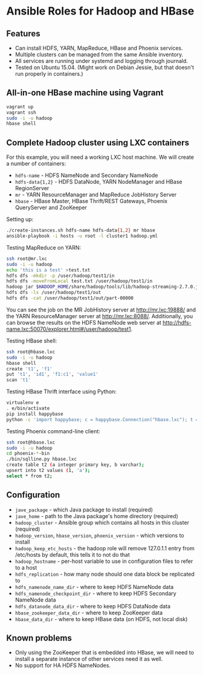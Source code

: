 # Ansible Roles for Hadoop and HBase

## Features

- Can install HDFS, YARN, MapReduce, HBase and Phoenix services.
- Multiple clusters can be managed from the same Ansible inventory.
- All services are running under systemd and logging through journald.
- Tested on Ubuntu 15.04. (Might work on Debian Jessie, but that doesn't run properly in containers.)

## All-in-one HBase machine using Vagrant

```sh
vagrant up
vagrant ssh
sudo -i -u hadoop
hbase shell
```

## Complete Hadoop cluster using LXC containers

For this example, you will need a working LXC host machine. We will create a number of containers:

- `hdfs-name` - HDFS NameNode and Secondary NameNode
- `hdfs-data{1,2}` - HDFS DataNode, YARN NodeManager and HBase RegionServer
- `mr` - YARN ResourceManager and MapReduce JobHistory Server
- `hbase` - HBase Master, HBase Thrift/REST Gateways, Phoenix QueryServer and ZooKeeper

Setting up:

```sh
./create-instances.sh hdfs-name hdfs-data{1,2} mr hbase
ansible-playbook -i hosts -u root -l cluster1 hadoop.yml
```

Testing MapReduce on YARN:

```sh
ssh root@mr.lxc
sudo -i -u hadoop
echo 'this is a test' >test.txt
hdfs dfs -mkdir -p /user/hadoop/test1/in
hdfs dfs -moveFromLocal test.txt /user/hadoop/test1/in
hadoop jar $HADOOP_HOME/share/hadoop/tools/lib/hadoop-streaming-2.7.0.jar -input test1/in -output test1/out -mapper /bin/cat -reducer /usr/bin/wc
hdfs dfs -ls /user/hadoop/test1/out
hdfs dfs -cat /user/hadoop/test1/out/part-00000
```

You can see the job on the MR JobHistory server at http://mr.lxc:19888/ and
the YARN ResourceManager server at http://mr.lxc:8088/. Additionally, you can
browse the results on the HDFS NameNode web server
at http://hdfs-name.lxc:50070/explorer.html#/user/hadoop/test1.

Testing HBase shell:

```sh
ssh root@hbase.lxc
sudo -i -u hadoop
hbase shell
create 't1', 'f1'
put 't1', 'id1', 'f1:c1', 'value1'
scan 't1'
```

Testing HBase Thrift interface using Python:

```sh
virtualenv e
. e/bin/activate
pip install happybase
python -c 'import happybase; c = happybase.Connection("hbase.lxc"); t = c.table("t1"); print t.row("id1")'
```

Testing Phoenix command-line client:

```sh
ssh root@hbase.lxc
sudo -i -u hadoop
cd phoenix-*-bin
./bin/sqlline.py hbase.lxc
create table t2 (a integer primary key, b varchar);
upsert into t2 values (1, 'a');
select * from t2;
```

## Configuration

- `jave_package` - which Java package to install (required)
- `jave_home` - path to the Java package's home directory (required)
- `hadoop_cluster` - Ansible group which contains all hosts in this cluster (required)
- `hadoop_version`, `hbase_version`, `phoenix_version` - which versions to install
- `hadoop_keep_etc_hosts` - the hadoop role will remove 127.0.1.1 entry from /etc/hosts by default, this tells it to not do that
- `hadoop_hostname` - per-host variable to use in configuration files to refer to a host
- `hdfs_replication` - how many node should one data block be replicated to
- `hdfs_namenode_name_dir` - where to keep HDFS NameNode data
- `hdfs_namenode_checkpoint_dir` - where to keep HDFS Secondary NameNode data
- `hdfs_datanode_data_dir` - where to keep HDFS DataNode data
- `hbase_zookeeper_data_dir` - where to keep ZooKeeper data
- `hbase_data_dir` - where to keep HBase data (on HDFS, not local disk)

## Known problems

 - Only using the ZooKeeper that is embedded into HBase, we will need to
   install a separate instance of other services need it as well.
 - No support for HA HDFS NameNodes.
